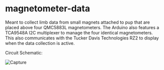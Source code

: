 # magnetometer-data
Meant to collect limb data from small magnets attached to pup that are placed above four QMC5883L magnetometers. The Arduino also features a TCA9548A I2C multiplexer to manage the four identical magnetometers. This also communicates with the Tucker Davis Technologies RZ2 to display when the data collection is active. 

Circuit Schematic:

![Capture](https://raw.github.com/zkhan4123/magnetometer-data/master)
